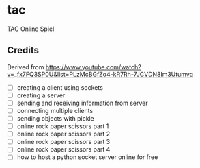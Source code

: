 # tac
TAC Online Spiel

## Credits
Derived from https://www.youtube.com/watch?v=_fx7FQ3SP0U&list=PLzMcBGfZo4-kR7Rh-7JCVDN8lm3Utumvq

- [ ] creating a client using sockets
- [ ] creating a server
- [ ] sending and receiving information from server
- [ ] connecting multiple clients
- [ ] sending objects with pickle
- [ ] online rock paper scissors part 1
- [ ] online rock paper scissors part 2
- [ ] online rock paper scissors part 3
- [ ] online rock paper scissors part 4
- [ ] how to host a python socket server online for free
